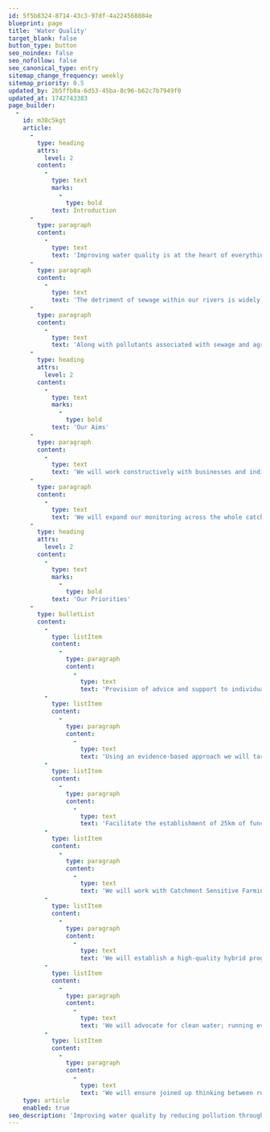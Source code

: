 ```yaml
---
id: 5f5b8324-8714-43c3-97df-4a224568884e
blueprint: page
title: 'Water Quality'
target_blank: false
button_type: button
seo_noindex: false
seo_nofollow: false
seo_canonical_type: entry
sitemap_change_frequency: weekly
sitemap_priority: 0.5
updated_by: 2b5ffb8a-6d53-45ba-8c96-b62c7b7949f0
updated_at: 1742743383
page_builder:
  -
    id: m38c5kgt
    article:
      -
        type: heading
        attrs:
          level: 2
        content:
          -
            type: text
            marks:
              -
                type: bold
            text: Introduction
      -
        type: paragraph
        content:
          -
            type: text
            text: 'Improving water quality is at the heart of everything we do. We believe it is vital that water quality is considered holistically, and our approach is supported by effective monitoring, engagement, and awareness raising, alongside advocating and delivering nature-based solutions which provide multiple benefits.'
      -
        type: paragraph
        content:
          -
            type: text
            text: 'The detriment of sewage within our rivers is widely reported ,we are committed to working with water companies, owners of septic tanks, and private sewage treatment works to establish sustainable long terms solutions which consider not just the end problem but advocating for high quality development and reducing input to the system through our Urban Wetland Network.'
      -
        type: paragraph
        content:
          -
            type: text
            text: 'Along with pollutants associated with sewage and agriculture we are committed to understanding the impact of rising levels of pharmaceuticals in our water and , emerging toxic uPBT substances, which persist and bioaccumulate in the environment, as these are likely having a significant impact on our wildlife but are less understood and less easy to mitigate'
      -
        type: heading
        attrs:
          level: 2
        content:
          -
            type: text
            marks:
              -
                type: bold
            text: 'Our Aims'
      -
        type: paragraph
        content:
          -
            type: text
            text: 'We will work constructively with businesses and individuals to develop activities and capital projects which reduce the sources of pollution across the catchment undertaking investigations and sharing knowledge and data. We will encourage, and support, higher levels of research into emerging pollutants, supporting mechanisms for reducing their impact.'
      -
        type: paragraph
        content:
          -
            type: text
            text: 'We will expand our monitoring across the whole catchment, incorporating Citizen Science to highlight areas for more in-depth analysis at our testing laboratory. We will advocate the use of nature-based solutions as the preferred solution to water quality issues, whilst seeking to integrate these alongside hard-engineering where necessary. We aim to improve water quality parameters of phosphate, dissolved oxygen and nitrate across 10% of our monitoring area by 2030. '
      -
        type: heading
        attrs:
          level: 2
        content:
          -
            type: text
            marks:
              -
                type: bold
            text: 'Our Priorities'
      -
        type: bulletList
        content:
          -
            type: listItem
            content:
              -
                type: paragraph
                content:
                  -
                    type: text
                    text: 'Provision of advice and support to individuals and communities on water quality issues.'
          -
            type: listItem
            content:
              -
                type: paragraph
                content:
                  -
                    type: text
                    text: 'Using an evidence-based approach we will target areas with the highest opportunity to reduce diffuse pollution, providing advice and support to, businesses, landowners and managers to increase river protection.'
          -
            type: listItem
            content:
              -
                type: paragraph
                content:
                  -
                    type: text
                    text: 'Facilitate the establishment of 25km of functional buffer strips along river edges.'
          -
            type: listItem
            content:
              -
                type: paragraph
                content:
                  -
                    type: text
                    text: 'We will work with Catchment Sensitive Farming advisors and other partners to ensure that available financing mechanisms support the creation of clean rivers.'
          -
            type: listItem
            content:
              -
                type: paragraph
                content:
                  -
                    type: text
                    text: 'We will establish a high-quality hybrid programme for Citizen Scientists and professional monitoring, ensuring our data is accepted by regulators and business to target improvements.'
          -
            type: listItem
            content:
              -
                type: paragraph
                content:
                  -
                    type: text
                    text: 'We will advocate for clean water; running events, campaigns and working professionally with all sectors to raise awareness and reduce impact.'
          -
            type: listItem
            content:
              -
                type: paragraph
                content:
                  -
                    type: text
                    text: 'We will ensure joined up thinking between rural and urban environments, encouraging a holistic approach to improving water quality.'
    type: article
    enabled: true
seo_description: 'Improving water quality by reducing pollution through monitoring, collaboration with communities and businesses, and implementing nature-based solutions to ensure healthier rivers and resilient ecosystems.'
---
```

